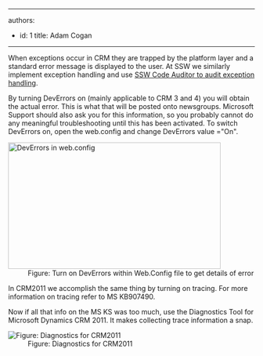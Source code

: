 

---
authors:
  - id: 1
    title: Adam Cogan
---




<span class='intro'> <p>When exceptions occur in CRM they are trapped by the platform layer and a standard error message is displayed to the user. At SSW we similarly implement exception handling and use <a href="http&#58;//www.ssw.com.au/ssw/Standards/Rules/RulesToBetterErrorhandling.aspx#CatchRethrow"> SSW Code Auditor to audit exception handling</a>.</p>
                 </span>

<p>By turning DevErrors on (mainly applicable to CRM 3 and 4) you will obtain the actual error. This is what that will be posted onto newsgroups. Microsoft Support should also ask you for this information, so you probably cannot do any meaningful troubleshooting until this has been activated. To switch DevErrors on, open the web.config and change DevErrors value =&quot;On&quot;.</p>
                <dl class="image">
                    <dt><img width="434" height="258" alt="DevErrors in web.config" src="/SoftwareDevelopment/RulesToBetterCRMForDevelopers/PublishingImages/CRM_DevErrors.jpg" /></dt>
                    <dd>Figure&#58; Turn on DevErrors within Web.Config file to get details of error</dd>
                </dl>
                <p>In CRM2011 we accomplish the same thing by turning on tracing. For more information on tracing refer to MS KB907490.</p>
                <p>Now if all that info on the MS KS was too much, use the Diagnostics Tool for Microsoft Dynamics CRM 2011. It makes collecting trace information a snap.</p>
                <dl class="image">
                    <dt><img alt="Figure&#58; Diagnostics for CRM2011" src="/SoftwareDevelopment/RulesToBetterCRMForDevelopers/PublishingImages/Diagnostics-for-CRM.jpg" /></dt>
                    <dd>Figure&#58; Diagnostics for CRM2011</dd>
                </dl>


